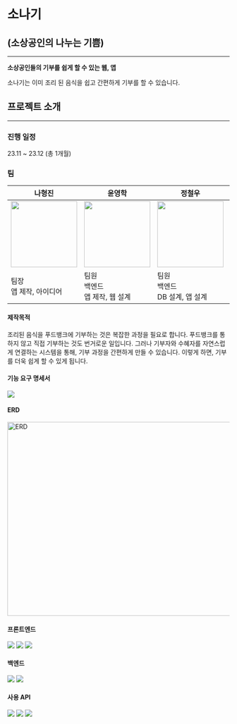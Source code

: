 
# 소나기

## (소상공인의 나누는 기쁨)

---

**소상공인들의 기부를 쉽게 할 수 있는 웹, 앱**

소나기는 이미 조리 된 음식을 쉽고 간편하게 기부를 할 수 있습니다.

## 프로젝트 소개

---

### 진행 일정

23.11 ~ 23.12 (총 1개월)

### 팀

| 나형진 | 윤영학 | 정철우 | 최광혁 |
| --- | --- | --- | --- |
| <img src="https://private-user-images.githubusercontent.com/145747048/314362869-9f8bd85a-06ef-45c7-a8a0-cac97b2890a3.png?jwt=eyJhbGciOiJIUzI1NiIsInR5cCI6IkpXVCJ9.eyJpc3MiOiJnaXRodWIuY29tIiwiYXVkIjoicmF3LmdpdGh1YnVzZXJjb250ZW50LmNvbSIsImtleSI6ImtleTUiLCJleHAiOjE3MTA5MDI3MDEsIm5iZiI6MTcxMDkwMjQwMSwicGF0aCI6Ii8xNDU3NDcwNDgvMzE0MzYyODY5LTlmOGJkODVhLTA2ZWYtNDVjNy1hOGEwLWNhYzk3YjI4OTBhMy5wbmc_WC1BbXotQWxnb3JpdGhtPUFXUzQtSE1BQy1TSEEyNTYmWC1BbXotQ3JlZGVudGlhbD1BS0lBVkNPRFlMU0E1M1BRSzRaQSUyRjIwMjQwMzIwJTJGdXMtZWFzdC0xJTJGczMlMkZhd3M0X3JlcXVlc3QmWC1BbXotRGF0ZT0yMDI0MDMyMFQwMjQwMDFaJlgtQW16LUV4cGlyZXM9MzAwJlgtQW16LVNpZ25hdHVyZT0wN2Q1MDdjNWQyYjZhZTZkODk5NjdhMzdmM2JkMWM5ZTk4ODUyMTU3OTJjNmI4YjEyNzdiN2VhYjM2YWE0YWIzJlgtQW16LVNpZ25lZEhlYWRlcnM9aG9zdCZhY3Rvcl9pZD0wJmtleV9pZD0wJnJlcG9faWQ9MCJ9.nN9d4prSdQqyf8AJ0x0EYAszgzR2p4_6PrDc69S06F8" width="150" height="150"> | <img src="https://private-user-images.githubusercontent.com/145747048/314362871-fe02368b-5e14-47cf-be16-c2766a5ab726.png?jwt=eyJhbGciOiJIUzI1NiIsInR5cCI6IkpXVCJ9.eyJpc3MiOiJnaXRodWIuY29tIiwiYXVkIjoicmF3LmdpdGh1YnVzZXJjb250ZW50LmNvbSIsImtleSI6ImtleTUiLCJleHAiOjE3MTA5MDI3MDEsIm5iZiI6MTcxMDkwMjQwMSwicGF0aCI6Ii8xNDU3NDcwNDgvMzE0MzYyODcxLWZlMDIzNjhiLTVlMTQtNDdjZi1iZTE2LWMyNzY2YTVhYjcyNi5wbmc_WC1BbXotQWxnb3JpdGhtPUFXUzQtSE1BQy1TSEEyNTYmWC1BbXotQ3JlZGVudGlhbD1BS0lBVkNPRFlMU0E1M1BRSzRaQSUyRjIwMjQwMzIwJTJGdXMtZWFzdC0xJTJGczMlMkZhd3M0X3JlcXVlc3QmWC1BbXotRGF0ZT0yMDI0MDMyMFQwMjQwMDFaJlgtQW16LUV4cGlyZXM9MzAwJlgtQW16LVNpZ25hdHVyZT1iZTkyMjI4MjdmNTg1Yzc2M2ExZjQ0NWNmMjU4ZDI4MTQwN2NiOTZlZmJlNDQ1YTE1MjdjZWI0YWViNGE1OWI3JlgtQW16LVNpZ25lZEhlYWRlcnM9aG9zdCZhY3Rvcl9pZD0wJmtleV9pZD0wJnJlcG9faWQ9MCJ9.HGaDUbitYx-g2vAKBbuz4uRCJ4nyqZhxzcUMIDKmKa4" width="150" height="150"> | <img src="https://private-user-images.githubusercontent.com/145747048/314362876-ef0d850c-df6e-467c-b6c4-4daccb8cdaf9.png?jwt=eyJhbGciOiJIUzI1NiIsInR5cCI6IkpXVCJ9.eyJpc3MiOiJnaXRodWIuY29tIiwiYXVkIjoicmF3LmdpdGh1YnVzZXJjb250ZW50LmNvbSIsImtleSI6ImtleTUiLCJleHAiOjE3MTA5MDI3MDEsIm5iZiI6MTcxMDkwMjQwMSwicGF0aCI6Ii8xNDU3NDcwNDgvMzE0MzYyODc2LWVmMGQ4NTBjLWRmNmUtNDY3Yy1iNmM0LTRkYWNjYjhjZGFmOS5wbmc_WC1BbXotQWxnb3JpdGhtPUFXUzQtSE1BQy1TSEEyNTYmWC1BbXotQ3JlZGVudGlhbD1BS0lBVkNPRFlMU0E1M1BRSzRaQSUyRjIwMjQwMzIwJTJGdXMtZWFzdC0xJTJGczMlMkZhd3M0X3JlcXVlc3QmWC1BbXotRGF0ZT0yMDI0MDMyMFQwMjQwMDFaJlgtQW16LUV4cGlyZXM9MzAwJlgtQW16LVNpZ25hdHVyZT0wZWFjYzFhODlkOWI0OGM3ZGNkZWIwZTU0ODBkNGFlMDNjZTQ3ODk2N2UzMDk0ZjlhYjJlODlmNDY0MDA3MjIxJlgtQW16LVNpZ25lZEhlYWRlcnM9aG9zdCZhY3Rvcl9pZD0wJmtleV9pZD0wJnJlcG9faWQ9MCJ9.FLm5f94wiuiiTz5NC0zaC1OxVBgtr2pZ_aRno7vletg" width="150" height="150"> | <img src="https://private-user-images.githubusercontent.com/145747048/314362865-ecfb838c-e02e-4bae-9cb6-0b42b775d3b1.png?jwt=eyJhbGciOiJIUzI1NiIsInR5cCI6IkpXVCJ9.eyJpc3MiOiJnaXRodWIuY29tIiwiYXVkIjoicmF3LmdpdGh1YnVzZXJjb250ZW50LmNvbSIsImtleSI6ImtleTUiLCJleHAiOjE3MTA5MDI3MDEsIm5iZiI6MTcxMDkwMjQwMSwicGF0aCI6Ii8xNDU3NDcwNDgvMzE0MzYyODY1LWVjZmI4MzhjLWUwMmUtNGJhZS05Y2I2LTBiNDJiNzc1ZDNiMS5wbmc_WC1BbXotQWxnb3JpdGhtPUFXUzQtSE1BQy1TSEEyNTYmWC1BbXotQ3JlZGVudGlhbD1BS0lBVkNPRFlMU0E1M1BRSzRaQSUyRjIwMjQwMzIwJTJGdXMtZWFzdC0xJTJGczMlMkZhd3M0X3JlcXVlc3QmWC1BbXotRGF0ZT0yMDI0MDMyMFQwMjQwMDFaJlgtQW16LUV4cGlyZXM9MzAwJlgtQW16LVNpZ25hdHVyZT1lNWU3Y2QzYjE1Y2FhZTg5YmE5NmFmOWFlYTdlMTMwZmU5ZTA1N2YxYTkxZGQ3MjI1ZTJlNzhjNWEyNDE0NWEzJlgtQW16LVNpZ25lZEhlYWRlcnM9aG9zdCZhY3Rvcl9pZD0wJmtleV9pZD0wJnJlcG9faWQ9MCJ9.4kouVRF_WdxykyH_NN4m4VzPLzmkUAA9DVYsYIl6vQ4" width="150" height="150"> |
| 팀장<br>앱 제작, 아이디어 | 팀원<br>백엔드<br>앱 제작, 웹 설계 | 팀원<br>백엔드<br>DB 설계, 앱 설계 | 팀원<br>프론트<br>디자인 |

#### 제작목적

조리된 음식을 푸드뱅크에 기부하는 것은 복잡한 과정을 필요로 합니다. 푸드뱅크를 통하지 않고 직접 기부하는 것도 번거로운 일입니다. 그러나 기부자와 수혜자를 자연스럽게 연결하는 시스템을 통해, 기부 과정을 간편하게 만들 수 있습니다. 이렇게 하면, 기부를 더욱 쉽게 할 수 있게 됩니다.

#### 기능 요구 명세서
<img src="https://private-user-images.githubusercontent.com/145747048/314363327-c7ce4862-31de-4b6c-9f43-7fa9508cdf70.png?jwt=eyJhbGciOiJIUzI1NiIsInR5cCI6IkpXVCJ9.eyJpc3MiOiJnaXRodWIuY29tIiwiYXVkIjoicmF3LmdpdGh1YnVzZXJjb250ZW50LmNvbSIsImtleSI6ImtleTUiLCJleHAiOjE3MTA5MDI3MDEsIm5iZiI6MTcxMDkwMjQwMSwicGF0aCI6Ii8xNDU3NDcwNDgvMzE0MzYzMzI3LWM3Y2U0ODYyLTMxZGUtNGI2Yy05ZjQzLTdmYTk1MDhjZGY3MC5wbmc_WC1BbXotQWxnb3JpdGhtPUFXUzQtSE1BQy1TSEEyNTYmWC1BbXotQ3JlZGVudGlhbD1BS0lBVkNPRFlMU0E1M1BRSzRaQSUyRjIwMjQwMzIwJTJGdXMtZWFzdC0xJTJGczMlMkZhd3M0X3JlcXVlc3QmWC1BbXotRGF0ZT0yMDI0MDMyMFQwMjQwMDFaJlgtQW16LUV4cGlyZXM9MzAwJlgtQW16LVNpZ25hdHVyZT04YjhkMzVhYWQ0M2MwNTRjMmFmMjljNWYxZDRhYmVkNzI1OTAzNTdkNmQ4YTU5Yjg2MTM4YzQzNzgxM2QyNGMxJlgtQW16LVNpZ25lZEhlYWRlcnM9aG9zdCZhY3Rvcl9pZD0wJmtleV9pZD0wJnJlcG9faWQ9MCJ9.IUgRWWgHku6p-fqp00kCR-XZPmfkOvHO6dkxglGHYZc">

#### ERD

<img alt="ERD" src=""  width="800" height="440">

#### 프론트엔드
<img src="https://img.shields.io/badge/html5-E34F26?style=for-the-badge&logo=HTML&logoColor=white">&nbsp;<img src="https://img.shields.io/badge/css3-1572B6?style=for-the-badge&logo=CSS&logoColor=white">&nbsp;<img src="https://img.shields.io/badge/javascript-F7DF1E?style=for-the-badge&logo=javascript&logoColor=white">

#### 백엔드
<img src="https://img.shields.io/badge/spring boot-6DB33F?style=for-the-badge&logo=springboot&logoColor=white">&nbsp;<img src="https://img.shields.io/badge/node.js-339933?style=for-the-badge&logo=nodedotjs&logoColor=white">
<br>
#### 사용 API
<img src="https://img.shields.io/badge/ffmpeg-007808?style=for-the-badge&logo=ffmpeg&logoColor=white">&nbsp;<img src="https://img.shields.io/badge/webrtc-333333?style=for-the-badge&logo=webrtc&logoColor=white">&nbsp;<img src="https://img.shields.io/badge/openai-412991?style=for-the-badge&logo=openai&logoColor=white">

